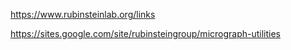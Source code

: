 https://www.rubinsteinlab.org/links

https://sites.google.com/site/rubinsteingroup/micrograph-utilities
